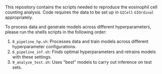 This repository contains the scripts needed to reproduce the eosinophil cell counting analysis. Code requires the data to be set up in `GICell` `GIOrdinal` appropriately. 

To process data and generate models across different hyperparameters, please run the shells scripts in the following order:

1. `0_pipeline_hp.sh`: Processes data and train models across different hyperparameter configurations.
2. `6_pipeline_inf.sh`: Finds optimal hyperparameters and retrains models with these settings. 
3. `9_analyze_test.sh`: Uses "best" models to carry out inference on test sets.